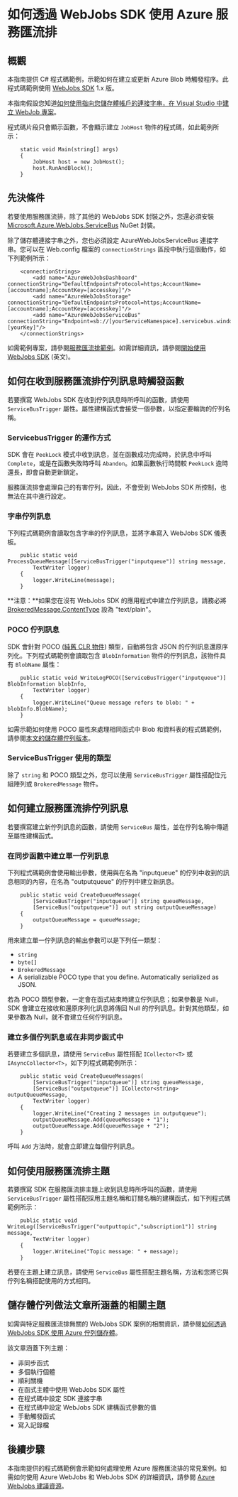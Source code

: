 <properties 
	pageTitle="如何透過 WebJobs SDK 使用 Azure 服務匯流排" 
	description="瞭解如何搭配使用 Azure 服務匯流排佇列和有關 WebJobs SDK 的主題。" 
	services="app-service\web, service-bus" 
	documentationCenter=".net" 
	authors="tdykstra" 
	manager="wpickett" 
	editor="jimbe"/>

<tags 
	ms.service="app-service-web" 
	ms.workload="web" 
	ms.tgt_pltfrm="na" 
	ms.devlang="dotnet" 
	ms.topic="article" 
	ms.date="04/03/2015" 
	ms.author="tdykstra"/>

# 如何透過 WebJobs SDK 使用 Azure 服務匯流排

## 概觀

本指南提供 C# 程式碼範例，示範如何在建立或更新 Azure Blob 時觸發程序。此程式碼範例使用 [WebJobs SDK](websites-dotnet-webjobs-sdk.md)  1.x 版。

本指南假設您知道[如何使用指向您儲存體帳戶的連接字串，在 Visual Studio 中建立 WebJob 專案](websites-dotnet-webjobs-sdk-get-started.md)。

程式碼片段只會顯示函數，不會顯示建立 `JobHost` 物件的程式碼，如此範例所示：

		static void Main(string[] args)
		{
		    JobHost host = new JobHost();
		    host.RunAndBlock();
		}
		
## <a id="prerequisites"></a> 先決條件

若要使用服務匯流排，除了其他的 WebJobs SDK 封裝之外，您還必須安裝 [Microsoft.Azure.WebJobs.ServiceBus](https://www.nuget.org/packages/Microsoft.Azure.WebJobs.ServiceBus/) NuGet 封裝。 

除了儲存體連接字串之外，您也必須設定 AzureWebJobsServiceBus 連接字串。您可以在 Web.config 檔案的 `connectionStrings` 區段中執行這個動作，如下列範例所示：

		<connectionStrings>
		    <add name="AzureWebJobsDashboard" connectionString="DefaultEndpointsProtocol=https;AccountName=[accountname];AccountKey=[accesskey]"/>
		    <add name="AzureWebJobsStorage" connectionString="DefaultEndpointsProtocol=https;AccountName=[accountname];AccountKey=[accesskey]"/>
		    <add name="AzureWebJobsServiceBus" connectionString="Endpoint=sb://[yourServiceNamespace].servicebus.windows.net/;SharedAccessKeyName=RootManageSharedAccessKey;SharedAccessKey=[yourKey]"/>
		</connectionStrings>

如需範例專案，請參閱[服務匯流排範例](https://github.com/Azure/azure-webjobs-sdk-samples/tree/master/BasicSamples/ServiceBus)。如需詳細資訊，請參閱[開始使用 WebJobs SDK](websites-dotnet-webjobs-sdk-get-started.md) (英文)。

## <a id="trigger"></a> 如何在收到服務匯流排佇列訊息時觸發函數

若要撰寫 WebJobs SDK 在收到佇列訊息時所呼叫的函數，請使用 `ServiceBusTrigger` 屬性。屬性建構函式會接受一個參數，以指定要輪詢的佇列名稱。

### ServicebusTrigger 的運作方式

SDK 會在 `PeekLock` 模式中收到訊息，並在函數成功完成時，於訊息中呼叫 `Complete`，或是在函數失敗時呼叫 `Abandon`。如果函數執行時間較 `PeekLock` 逾時還長，即會自動更新鎖定。

服務匯流排會處理自己的有害佇列，因此，不會受到 WebJobs SDK 所控制，也無法在其中進行設定。 

### 字串佇列訊息

下列程式碼範例會讀取包含字串的佇列訊息，並將字串寫入 WebJobs SDK 儀表板。

		public static void ProcessQueueMessage([ServiceBusTrigger("inputqueue")] string message, 
		    TextWriter logger)
		{
		    logger.WriteLine(message);
		}

**注意：**如果您在沒有 WebJobs SDK 的應用程式中建立佇列訊息，請務必將 [BrokeredMessage.ContentType](http://msdn.microsoft.com/library/microsoft.servicebus.messaging.brokeredmessage.contenttype.aspx) 設為 "text/plain"。

### POCO 佇列訊息

SDK 會針對 POCO [(純舊 CLR 物件](http://en.wikipedia.org/wiki/Plain_Old_CLR_Object)) 類型，自動將包含 JSON 的佇列訊息還原序列化。下列程式碼範例會讀取包含 `BlobInformation` 物件的佇列訊息，該物件具有 `BlobName` 屬性：

		public static void WriteLogPOCO([ServiceBusTrigger("inputqueue")] BlobInformation blobInfo,
		    TextWriter logger)
		{
		    logger.WriteLine("Queue message refers to blob: " + blobInfo.BlobName);
		}

如需示範如何使用 POCO 屬性來處理相同函式中 Blob 和資料表的程式碼範例，請參閱[本文的儲存體佇列版本](websites-dotnet-webjobs-sdk-storage-queues-how-to.md#pocoblobs)。

### ServiceBusTrigger 使用的類型

除了 `string` 和 POCO 類型之外，您可以使用 `ServiceBusTrigger` 屬性搭配位元組陣列或 `BrokeredMessage` 物件。

## <a id="create"></a> 如何建立服務匯流排佇列訊息

若要撰寫建立新佇列訊息的函數，請使用 `ServiceBus` 屬性，並在佇列名稱中傳遞至屬性建構函式。 


### 在同步函數中建立單一佇列訊息

下列程式碼範例會使用輸出參數，使用與在名為 "inputqueue" 的佇列中收到的訊息相同的內容，在名為 "outputqueue" 的佇列中建立新訊息。

		public static void CreateQueueMessage(
		    [ServiceBusTrigger("inputqueue")] string queueMessage,
		    [ServiceBus("outputqueue")] out string outputQueueMessage)
		{
		    outputQueueMessage = queueMessage;
		}

用來建立單一佇列訊息的輸出參數可以是下列任一類型：

* `string`
* `byte[]`
* `BrokeredMessage`
* A serializable POCO type that you define. Automatically serialized as JSON.

若為 POCO 類型參數，一定會在函式結束時建立佇列訊息；如果參數是 Null，SDK 會建立在接收和還原序列化訊息將傳回 Null 的佇列訊息。針對其他類型，如果參數為 Null，就不會建立任何佇列訊息。

### 建立多個佇列訊息或在非同步函式中

若要建立多個訊息，請使用 `ServiceBus` 屬性搭配 `ICollector<T>` 或 `IAsyncCollector<T>`，如下列程式碼範例所示：

		public static void CreateQueueMessages(
		    [ServiceBusTrigger("inputqueue")] string queueMessage,
		    [ServiceBus("outputqueue")] ICollector<string> outputQueueMessage,
		    TextWriter logger)
		{
		    logger.WriteLine("Creating 2 messages in outputqueue");
		    outputQueueMessage.Add(queueMessage + "1");
		    outputQueueMessage.Add(queueMessage + "2");
		}

呼叫 `Add` 方法時，就會立即建立每個佇列訊息。

## <a id="topics"></a>如何使用服務匯流排主題

若要撰寫 SDK 在服務匯流排主題上收到訊息時所呼叫的函數，請使用 `ServiceBusTrigger` 屬性搭配採用主題名稱和訂閱名稱的建構函式，如下列程式碼範例所示：

		public static void WriteLog([ServiceBusTrigger("outputtopic","subscription1")] string message,
		    TextWriter logger)
		{
		    logger.WriteLine("Topic message: " + message);
		}

若要在主題上建立訊息，請使用 `ServiceBus` 屬性搭配主題名稱，方法和您將它與佇列名稱搭配使用的方式相同。

## <a id="queues"></a>儲存體佇列做法文章所涵蓋的相關主題

如需與特定服務匯流排無關的 WebJobs SDK 案例的相關資訊，請參閱[如何透過 WebJobs SDK 使用 Azure 佇列儲存體](websites-dotnet-webjobs-sdk-storage-queues-how-to.md)。 

該文章涵蓋下列主題：

* 非同步函式
* 多個執行個體
* 順利關機
* 在函式主體中使用 WebJobs SDK 屬性
* 在程式碼中設定 SDK 連接字串
* 在程式碼中設定 WebJobs SDK 建構函式參數的值
* 手動觸發函式
* 寫入記錄檔

## <a id="nextsteps"></a> 後續步驟

本指南提供的程式碼範例會示範如何處理使用 Azure 服務匯流排的常見案例。如需如何使用 Azure WebJobs 和 WebJobs SDK 的詳細資訊，請參閱 [Azure WebJobs 建議資源](http://go.microsoft.com/fwlink/?linkid=390226)。


<!--HONumber=52--> 